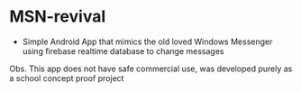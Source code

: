 # MSN-revival

- Simple Android App that mimics the old loved Windows Messenger using firebase realtime database to change messages

Obs. This app does not have safe commercial use, was developed purely as a school concept proof project
